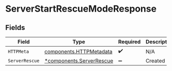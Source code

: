 # ServerStartRescueModeResponse


## Fields

| Field                                                               | Type                                                                | Required                                                            | Description                                                         |
| ------------------------------------------------------------------- | ------------------------------------------------------------------- | ------------------------------------------------------------------- | ------------------------------------------------------------------- |
| `HTTPMeta`                                                          | [components.HTTPMetadata](../../models/components/httpmetadata.md)  | :heavy_check_mark:                                                  | N/A                                                                 |
| `ServerRescue`                                                      | [*components.ServerRescue](../../models/components/serverrescue.md) | :heavy_minus_sign:                                                  | Created                                                             |
